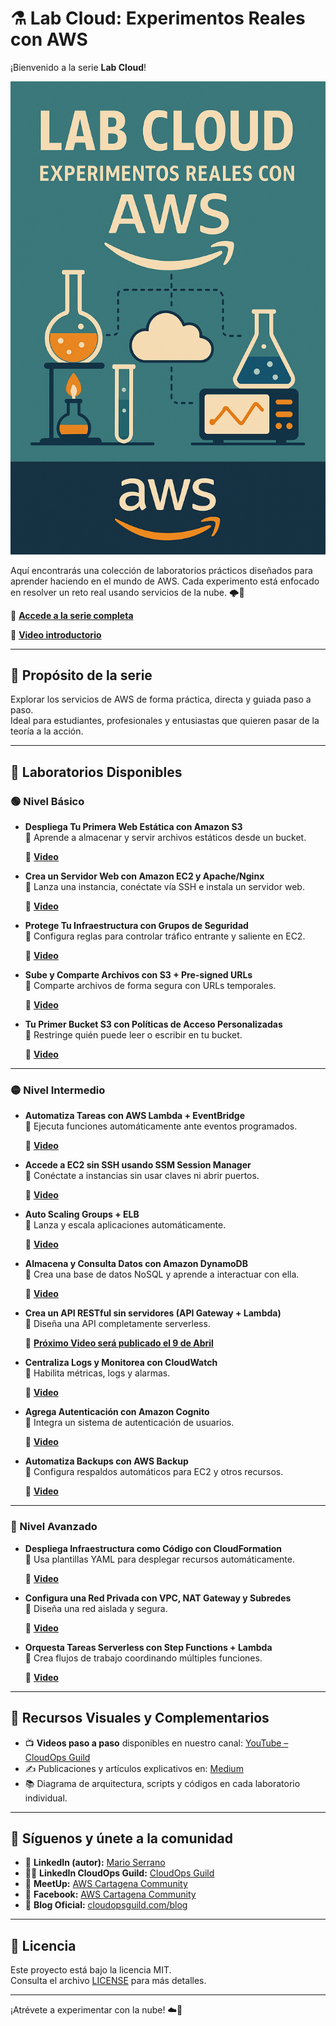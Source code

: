 # ⚗️ Lab Cloud: Experimentos Reales con AWS

¡Bienvenido a la serie **Lab Cloud**!  

![LabCloud](imagenes/Lab_cloud_experimentos_reales.png)

Aquí encontrarás una colección de laboratorios prácticos diseñados para aprender haciendo en el mundo de AWS. Cada experimento está enfocado en resolver un reto real usando servicios de la nube. 🌩️🧪

🔗 **[Accede a la serie completa](https://www.youtube.com/playlist?list=PLqv_IB8VVqOBWHHHWPlvWIit8pZW9TLny)**

🔗 **[Video introductorio](https://youtu.be/cs9YmVw8jcA)**

---

## 🎯 Propósito de la serie

Explorar los servicios de AWS de forma práctica, directa y guiada paso a paso.  
Ideal para estudiantes, profesionales y entusiastas que quieren pasar de la teoría a la acción.

---

## 🧪 Laboratorios Disponibles

### 🟢 Nivel Básico

- **Despliega Tu Primera Web Estática con Amazon S3**  
  🎯 Aprende a almacenar y servir archivos estáticos desde un bucket. 

  🔗 **[Video]()**

- **Crea un Servidor Web con Amazon EC2 y Apache/Nginx**  
  🎯 Lanza una instancia, conéctate vía SSH e instala un servidor web.  

  🔗 **[Video]()**

- **Protege Tu Infraestructura con Grupos de Seguridad**  
  🎯 Configura reglas para controlar tráfico entrante y saliente en EC2. 

  🔗 **[Video]()** 

- **Sube y Comparte Archivos con S3 + Pre-signed URLs**  
  🎯 Comparte archivos de forma segura con URLs temporales.  

  🔗 **[Video]()**

- **Tu Primer Bucket S3 con Políticas de Acceso Personalizadas**  
  🎯 Restringe quién puede leer o escribir en tu bucket. 

  🔗 **[Video]()** 

---

### 🟡 Nivel Intermedio

- **Automatiza Tareas con AWS Lambda + EventBridge**  
  🎯 Ejecuta funciones automáticamente ante eventos programados. 

  🔗 **[Video]()** 

- **Accede a EC2 sin SSH usando SSM Session Manager**  
  🎯 Conéctate a instancias sin usar claves ni abrir puertos.  

  🔗 **[Video]()**

- **Auto Scaling Groups + ELB**  
  🎯 Lanza y escala aplicaciones automáticamente.  

  🔗 **[Video]()**

- **Almacena y Consulta Datos con Amazon DynamoDB**  
  🎯 Crea una base de datos NoSQL y aprende a interactuar con ella.  

  🔗 **[Video]()**

- **Crea un API RESTful sin servidores (API Gateway + Lambda)**  
  🎯 Diseña una API completamente serverless.  

  🔗 **[Próximo Video será publicado el 9 de Abril]()**

- **Centraliza Logs y Monitorea con CloudWatch**  
  🎯 Habilita métricas, logs y alarmas.  

  🔗 **[Video]()**

- **Agrega Autenticación con Amazon Cognito**  
  🎯 Integra un sistema de autenticación de usuarios.  

  🔗 **[Video]()**

- **Automatiza Backups con AWS Backup**  
  🎯 Configura respaldos automáticos para EC2 y otros recursos.  

  🔗 **[Video]()**

---

### 🔴 Nivel Avanzado

- **Despliega Infraestructura como Código con CloudFormation**  
  🎯 Usa plantillas YAML para desplegar recursos automáticamente. 

  🔗 **[Video]()** 

- **Configura una Red Privada con VPC, NAT Gateway y Subredes**  
  🎯 Diseña una red aislada y segura.  

  🔗 **[Video]()**

- **Orquesta Tareas Serverless con Step Functions + Lambda**  
  🎯 Crea flujos de trabajo coordinando múltiples funciones.  

  🔗 **[Video]()**

---

## 🎥 Recursos Visuales y Complementarios

- 📺 **Videos paso a paso** disponibles en nuestro canal: [YouTube – CloudOps Guild](https://www.youtube.com/@CloudOpsGuildCommunity)
- ✍️ Publicaciones y artículos explicativos en: [Medium](https://medium.com/@marioserranopineda)
- 📚 Diagrama de arquitectura, scripts y códigos en cada laboratorio individual.

---

## 📢 Síguenos y únete a la comunidad

- 🧠 **LinkedIn (autor):** [Mario Serrano](https://www.linkedin.com/in/mario-rodrigo-serrano-pineda/)
- 🧑‍💻 **LinkedIn CloudOps Guild:** [CloudOps Guild](https://www.linkedin.com/company/cloudopsguild/)
- 💬 **MeetUp:** [AWS Cartagena Community](https://www.meetup.com/es-ES/aws-colombia-cartagena/)
- 📘 **Facebook:** [AWS Cartagena Community](https://www.facebook.com/awscolombiacartagena)
- 📝 **Blog Oficial:** [cloudopsguild.com/blog](https://cloudopsguild.com/blog/)

---

## 📜 Licencia

Este proyecto está bajo la licencia MIT.  
Consulta el archivo [LICENSE](LICENSE) para más detalles.

---

¡Atrévete a experimentar con la nube! ☁️🧪
